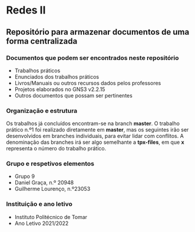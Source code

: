 
# Redes II

## Repositório para armazenar documentos de uma forma centralizada

### Documentos que podem ser encontrados neste repositório
- Trabalhos práticos
- Enunciados dos trabalhos práticos
- Livros/Manuais ou outros recursos dados pelos professores
- Projetos elaborados no GNS3 v2.2.15
- Outros documentos que possam ser pertinentes

### Organização e estrutura
Os trabalhos já concluídos encontram-se na branch <b>master</b>.
O trabalho prático n.º1 foi realizado diretamente em <b>master</b>, mas os seguintes irão ser desenvolvidos em branches individuais, para evitar lidar com conflitos.
A denominação das branches irá ser algo semelhante a <b>tpx-files</b>, em que <b>x</b> representa o número do trabalho prático.

### Grupo e respetivos elementos
- Grupo 9
- Daniel Graça, n.º 20948
- Guilherme Lourenço, n.º23053

### Instituição e ano letivo
- Instituto Politécnico de Tomar
- Ano Letivo 2021/2022
